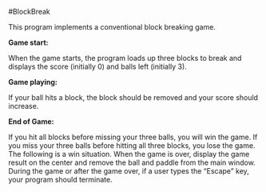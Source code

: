 #BlockBreak

<p>This program implements a conventional block breaking game. <p>

<b>Game start:</b>
<p>When the game starts, the program loads up three blocks to break and displays the score (initially 0) and balls left (initially 3).</p>

<b>Game playing:</b>
<p>If your ball hits a block, the block should be removed and your score should increase.</p>

<b>End of Game:</b>
<p>If you hit all blocks before missing your three balls, you will win the game. If you miss your three balls before hitting all three blocks, you lose the game. The following is a win situation. When the game is over, display the game result on the center and remove the ball and paddle from the main window. During the game or after the game over, if a user types the “Escape” key, your program should terminate.</p>
